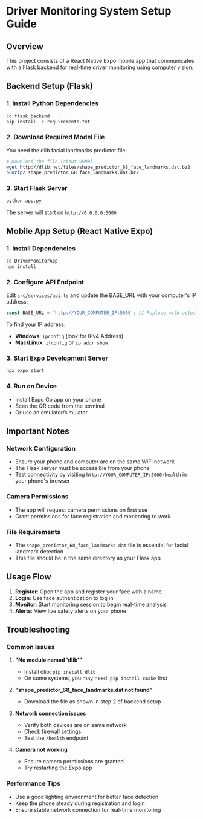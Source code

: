 # Driver Monitoring System Setup Guide

## Overview
This project consists of a React Native Expo mobile app that communicates with a Flask backend for real-time driver monitoring using computer vision.

## Backend Setup (Flask)

### 1. Install Python Dependencies
```bash
cd flask_backend
pip install -r requirements.txt
```

### 2. Download Required Model File
You need the dlib facial landmarks predictor file:
```bash
# Download the file (about 99MB)
wget http://dlib.net/files/shape_predictor_68_face_landmarks.dat.bz2
bunzip2 shape_predictor_68_face_landmarks.dat.bz2
```

### 3. Start Flask Server
```bash
python app.py
```
The server will start on `http://0.0.0.0:5000`

## Mobile App Setup (React Native Expo)

### 1. Install Dependencies
```bash
cd DriverMonitorApp
npm install
```

### 2. Configure API Endpoint
Edit `src/services/api.ts` and update the BASE_URL with your computer's IP address:
```typescript
const BASE_URL = 'http://YOUR_COMPUTER_IP:5000'; // Replace with actual IP
```

To find your IP address:
- **Windows**: `ipconfig` (look for IPv4 Address)
- **Mac/Linux**: `ifconfig` or `ip addr show`

### 3. Start Expo Development Server
```bash
npx expo start
```

### 4. Run on Device
- Install Expo Go app on your phone
- Scan the QR code from the terminal
- Or use an emulator/simulator

## Important Notes

### Network Configuration
- Ensure your phone and computer are on the same WiFi network
- The Flask server must be accessible from your phone
- Test connectivity by visiting `http://YOUR_COMPUTER_IP:5000/health` in your phone's browser

### Camera Permissions
- The app will request camera permissions on first use
- Grant permissions for face registration and monitoring to work

### File Requirements
- The `shape_predictor_68_face_landmarks.dat` file is essential for facial landmark detection
- This file should be in the same directory as your Flask app

## Usage Flow

1. **Register**: Open the app and register your face with a name
2. **Login**: Use face authentication to log in
3. **Monitor**: Start monitoring session to begin real-time analysis
4. **Alerts**: View live safety alerts on your phone

## Troubleshooting

### Common Issues

1. **"No module named 'dlib'"**
   - Install dlib: `pip install dlib`
   - On some systems, you may need: `pip install cmake` first

2. **"shape_predictor_68_face_landmarks.dat not found"**
   - Download the file as shown in step 2 of backend setup

3. **Network connection issues**
   - Verify both devices are on same network
   - Check firewall settings
   - Test the `/health` endpoint

4. **Camera not working**
   - Ensure camera permissions are granted
   - Try restarting the Expo app

### Performance Tips

- Use a good lighting environment for better face detection
- Keep the phone steady during registration and login
- Ensure stable network connection for real-time monitoring</parameter>